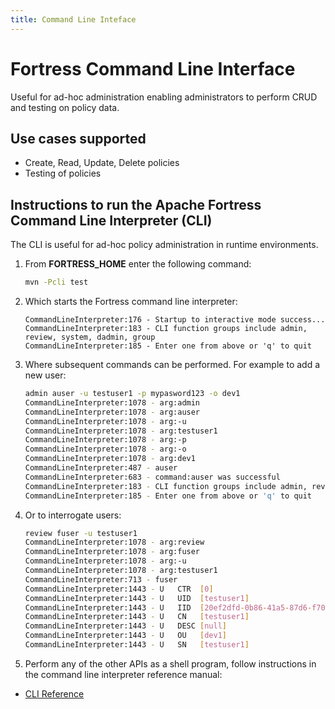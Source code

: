 ```yaml
---
title: Command Line Inteface
---
```


# Fortress Command Line Interface

Useful for ad-hoc administration enabling administrators to perform CRUD and testing on policy data.

## Use cases supported

* Create, Read, Update, Delete policies 
* Testing of policies

## Instructions to run the Apache Fortress Command Line Interpreter (CLI)

The CLI is useful for ad-hoc policy administration in runtime environments.

1. From **FORTRESS_HOME** enter the following command:

    ```bash
    mvn -Pcli test
    ```

2. Which starts the Fortress command line interpreter:

    ```
    CommandLineInterpreter:176 - Startup to interactive mode success...
    CommandLineInterpreter:183 - CLI function groups include admin, review, system, dadmin, group
    CommandLineInterpreter:185 - Enter one from above or 'q' to quit
    ```

3. Where subsequent commands can be performed.  For example to add a new user:

    ```bash
    admin auser -u testuser1 -p mypasword123 -o dev1
    CommandLineInterpreter:1078 - arg:admin
    CommandLineInterpreter:1078 - arg:auser
    CommandLineInterpreter:1078 - arg:-u
    CommandLineInterpreter:1078 - arg:testuser1
    CommandLineInterpreter:1078 - arg:-p
    CommandLineInterpreter:1078 - arg:-o
    CommandLineInterpreter:1078 - arg:dev1
    CommandLineInterpreter:487 - auser
    CommandLineInterpreter:683 - command:auser was successful
    CommandLineInterpreter:183 - CLI function groups include admin, review, system, dadmin, group
    CommandLineInterpreter:185 - Enter one from above or 'q' to quit
    ```

4. Or to interrogate users:

    ```bash
    review fuser -u testuser1
    CommandLineInterpreter:1078 - arg:review
    CommandLineInterpreter:1078 - arg:fuser
    CommandLineInterpreter:1078 - arg:-u
    CommandLineInterpreter:1078 - arg:testuser1
    CommandLineInterpreter:713 - fuser
    CommandLineInterpreter:1443 - U   CTR  [0]
    CommandLineInterpreter:1443 - U   UID  [testuser1]
    CommandLineInterpreter:1443 - U   IID  [20ef2dfd-0b86-41a5-87d6-f7081e455d76]
    CommandLineInterpreter:1443 - U   CN   [testuser1]
    CommandLineInterpreter:1443 - U   DESC [null]
    CommandLineInterpreter:1443 - U   OU   [dev1]
    CommandLineInterpreter:1443 - U   SN   [testuser1]
    ```

5. Perform any of the other APIs as a shell program, follow instructions in the command line interpreter reference manual:
* [CLI Reference](https://nightlies.apache.org/directory/fortress/2.0.8/apidocs/org/apache/directory/fortress/core/cli/package-summary.html)
